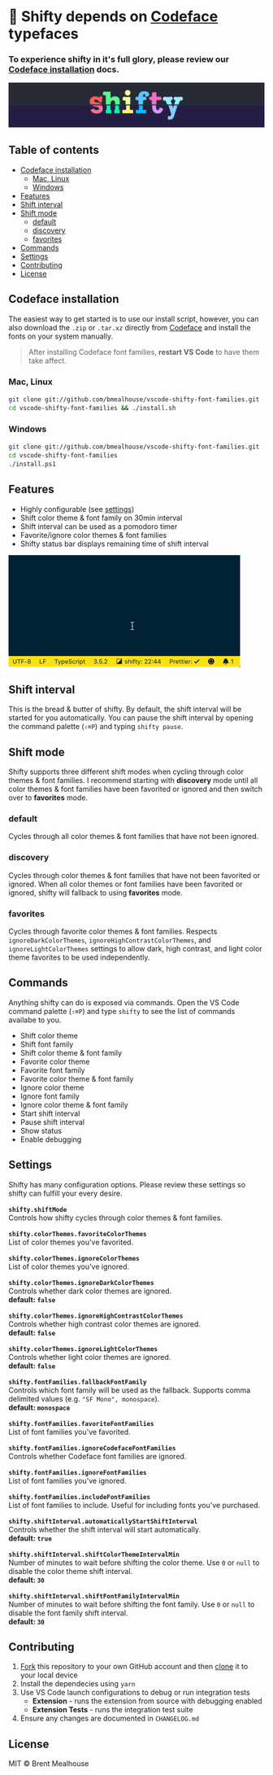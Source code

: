 # 📍 Shifty depends on [Codeface](https://github.com/chrissimpkins/codeface) typefaces

### To experience shifty in it's full glory, please review our [Codeface installation](#codeface-installation) docs.

![shifty banner](/images/shifty-banner.png)

## Table of contents

- [Codeface installation](#codeface-installation)
  - [Mac, Linux](#mac-linux)
  - [Windows](#windows)
- [Features](#features)
- [Shift interval](#shift-interval)
- [Shift mode](#shift-mode)
  - [default](#default)
  - [discovery](#discovery)
  - [favorites](#favorites)
- [Commands](#commands)
- [Settings](#settings)
- [Contributing](#contributing)
- [License](#license)

## Codeface installation

The easiest way to get started is to use our install script, however, you can also download the `.zip` or `.tar.xz` directly from [Codeface](https://github.com/chrissimpkins/codeface) and install the fonts on your system manually.

> After installing Codeface font families, **restart VS Code** to have them take affect.

### Mac, Linux

```sh
git clone git://github.com/bmealhouse/vscode-shifty-font-families.git
cd vscode-shifty-font-families && ./install.sh
```

### Windows

```sh
git clone git://github.com/bmealhouse/vscode-shifty-font-families.git
cd vscode-shifty-font-families
./install.ps1
```

## Features

- Highly configurable (see [settings](#settings))
- Shift color theme & font family on 30min interval
- Shift interval can be used as a pomodoro timer
- Favorite/ignore color themes & font families
- Shifty status bar displays remaining time of shift interval

![shifty status](/images/shifty-status.gif)

## Shift interval

This is the bread & butter of shifty. By default, the shift interval will be started for you automatically. You can pause the shift interval by opening the command palette (`⇧⌘P`) and typing `shifty pause`.

## Shift mode

Shifty supports three different shift modes when cycling through color themes & font families. I recommend starting with **discovery** mode until all color themes & font families have been favorited or ignored and then switch over to **favorites** mode.

### default

Cycles through all color themes & font families that have not been ignored.

### discovery

Cycles through color themes & font families that have not been favorited or ignored. When all color themes or font families have been favorited or ignored, shifty will fallback to using **favorites** mode.

### favorites

Cycles through favorite color themes & font families. Respects `ignoreDarkColorThemes`, `ignoreHighContrastColorThemes`, and `ignoreLightColorThemes` settings to allow dark, high contrast, and light color theme favorites to be used independently.

## Commands

Anything shifty can do is exposed via commands. Open the VS Code command palette (`⇧⌘P`) and type `shifty` to see the list of commands availabe to you.

- Shift color theme
- Shift font family
- Shift color theme & font family
- Favorite color theme
- Favorite font family
- Favorite color theme & font family
- Ignore color theme
- Ignore font family
- Ignore color theme & font family
- Start shift interval
- Pause shift interval
- Show status
- Enable debugging

## Settings

Shifty has many configuration options. Please review these settings so shifty can fulfill your every desire.

**`shifty.shiftMode`**<br/>
Controls how shifty cycles through color themes & font families.

**`shifty.colorThemes.favoriteColorThemes`**<br/>
List of color themes you've favorited.

**`shifty.colorThemes.ignoreColorThemes`**<br/>
List of color themes you've ignored.

**`shifty.colorThemes.ignoreDarkColorThemes`**<br/>
Controls whether dark color themes are ignored.<br/>
**default: `false`**

**`shifty.colorThemes.ignoreHighContrastColorThemes`**<br/>
Controls whether high contrast color themes are ignored.<br/>
**default: `false`**

**`shifty.colorThemes.ignoreLightColorThemes`**<br/>
Controls whether light color themes are ignored.<br/>
**default: `false`**

**`shifty.fontFamilies.fallbackFontFamily`**<br/>
Controls which font family will be used as the fallback. Supports comma delimited values (e.g. `"SF Mono", monospace`).<br/>
**default: `monospace`**

**`shifty.fontFamilies.favoriteFontFamilies`**<br/>
List of font families you've favorited.

**`shifty.fontFamilies.ignoreCodefaceFontFamilies`**<br/>
Controls whether Codeface font families are ignored.

**`shifty.fontFamilies.ignoreFontFamilies`**<br/>
List of font families you've ignored.

**`shifty.fontFamilies.includeFontFamilies`**<br/>
List of font families to include. Useful for including fonts you've purchased.

**`shifty.shiftInterval.automaticallyStartShiftInterval`**<br/>
Controls whether the shift interval will start automatically.<br/>
**default: `true`**

**`shifty.shiftInterval.shiftColorThemeIntervalMin`**<br/>
Number of minutes to wait before shifting the color theme. Use `0` or `null` to disable the color theme shift interval.<br/>
**default: `30`**

**`shifty.shiftInterval.shiftFontFamilyIntervalMin`**<br/>
Number of minutes to wait before shifting the font family. Use `0` or `null` to disable the font family shift interval.<br/>
**default: `30`**

## Contributing

1. [Fork](https://help.github.com/en/articles/fork-a-repo) this repository to your own GitHub account and then [clone](https://help.github.com/en/articles/cloning-a-repository) it to your local device
1. Install the dependecies using `yarn`
1. Use VS Code launch configurations to debug or run integration tests
   - **Extension** - runs the extension from source with debugging enabled
   - **Extension Tests** - runs the integration test suite
1. Ensure any changes are documented in `CHANGELOG.md`

## License

MIT © Brent Mealhouse
